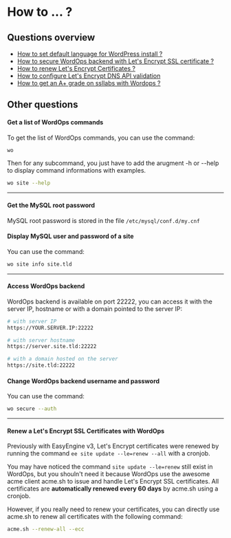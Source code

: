 # How to ... ?

## Questions overview

- [How to set default language for WordPress install ?](/how-to/wp-language/)
- [How to secure WordOps backend with Let's Encrypt SSL certificate ?](/how-to/secure-22222/)
- [How to renew Let's Encrypt Certificates ?](#renew-a-lets-encrypt-ssl-certificates-with-wordops)
- [How to configure Let's Encrypt DNS API validation](/how-to/configure-letsencrypt-dns-api-validation/)
- [How to get an A+ grade on ssllabs with Wordops ?](how-to/get-a-plus-grade-ssllabs.md)

## Other questions

#### Get a list of WordOps commands

To get the list of WordOps commands, you can use the command:

```bash
wo
```

Then for any subcommand, you just have to add the arugment -h or --help to display command informations with examples.

```bash
wo site --help
```

---

#### Get the MySQL root password

MySQL root password is stored in the file `/etc/mysql/conf.d/my.cnf`

#### Display MySQL user and password of a site

You can use the command:

```bash
wo site info site.tld
```

---

#### Access WordOps backend

WordOps backend is available on port 22222, you can access it with the server IP, hostname or with a domain pointed to the server IP:

```bash
# with server IP
https://YOUR.SERVER.IP:22222

# with server hostname
https://server.site.tld:22222

# with a domain hosted on the server
https://site.tld:22222
```

#### Change WordOps backend username and password

You can use the command:

```bash
wo secure --auth
```

---

#### Renew a Let's Encrypt SSL Certificates with WordOps

Previously with EasyEngine v3, Let's Encrypt certificates were renewed by running the command `ee site update --le=renew --all` with a cronjob.

You may have noticed the command `site update --le=renew` still exist in WordOps, but you shouln't need it because WordOps use the awesome acme client acme.sh to issue and handle Let's Encrypt SSL certificates. All certificates are **automatically renewed every 60 days** by acme.sh using a cronjob.

However, if you really need to renew your certificates, you can directly use acme.sh to renew all certificates with the following command:

```bash
acme.sh --renew-all --ecc
```
